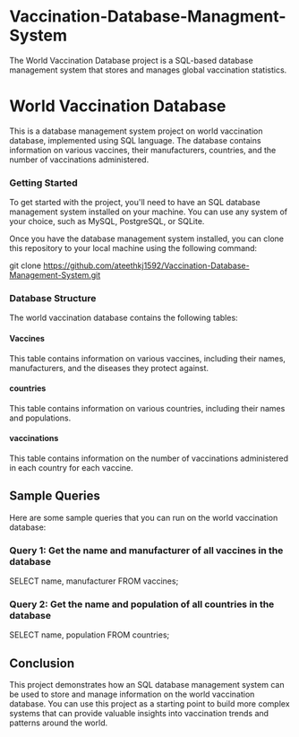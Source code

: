 # Vaccination-Database-Managment-System
The World Vaccination Database project is a SQL-based database management system that stores and manages global vaccination statistics.

# World Vaccination Database
This is a database management system project on world vaccination database, implemented using SQL language. The database contains information on various vaccines, their manufacturers, countries, and the number of vaccinations administered.

### Getting Started
To get started with the project, you'll need to have an SQL database management system installed on your machine. You can use any system of your choice, such as MySQL, PostgreSQL, or SQLite.

Once you have the database management system installed, you can clone this repository to your local machine using the following command:

git clone https://github.com/ateethkj1592/Vaccination-Database-Management-System.git

### Database Structure
The world vaccination database contains the following tables:

#### Vaccines
This table contains information on various vaccines, including their names, manufacturers, and the diseases they protect against.

#### countries
This table contains information on various countries, including their names and populations.

#### vaccinations
This table contains information on the number of vaccinations administered in each country for each vaccine.

## Sample Queries
Here are some sample queries that you can run on the world vaccination database:

### Query 1: Get the name and manufacturer of all vaccines in the database
SELECT name, manufacturer FROM vaccines;

### Query 2: Get the name and population of all countries in the database
SELECT name, population FROM countries;


## Conclusion
This project demonstrates how an SQL database management system can be used to store and manage information on the world vaccination database. You can use this project as a starting point to build more complex systems that can provide valuable insights into vaccination trends and patterns around the world.



